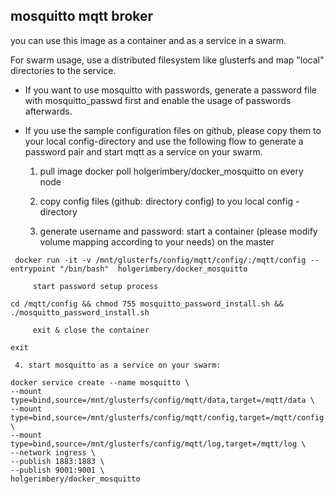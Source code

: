 
## mosquitto mqtt broker

you can use this image as a container and as a service in a swarm.

For swarm usage, use a distributed filesystem like glusterfs and map "local" directories to the service.

  * If you want to use mosquitto with passwords, generate a password file with mosquitto_passwd first and enable the usage of passwords afterwards.
  * If you use the sample configuration files on github, please copy them to your local config-directory and use the following flow to generate a password pair and start mqtt as a service on your swarm.





     1. pull image docker poll holgerimbery/docker_mosquitto on every node

     2. copy config files (github: directory config) to you local config - directory

     3.  generate username and password:
         start a container (please modify volume mapping according to your needs) on the master
```
 docker run -it -v /mnt/glusterfs/config/mqtt/config/:/mqtt/config --entrypoint "/bin/bash"  holgerimbery/docker_mosquitto
```
         start password setup process
```
cd /mqtt/config && chmod 755 mosquitto_password_install.sh && ./mosquitto_password_install.sh
```
         exit & close the container
```
exit
```
     4. start mosquitto as a service on your swarm:
```
docker service create --name mosquitto \
--mount type=bind,source=/mnt/glusterfs/config/mqtt/data,target=/mqtt/data \
--mount type=bind,source=/mnt/glusterfs/config/mqtt/config,target=/mqtt/config \
--mount type=bind,source=/mnt/glusterfs/config/mqtt/log,target=/mqtt/log \
--network ingress \
--publish 1883:1883 \
--publish 9001:9001 \
holgerimbery/docker_mosquitto
```
